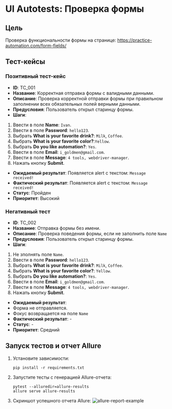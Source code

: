 # UI Autotests: Проверка формы

## Цель
Проверка функциональности формы на странице: https://practice-automation.com/form-fields/

## Тест-кейсы

### Позитивный тест-кейс
- **ID**: ТС_001
- **Название**: Корректная отправка формы с валидными данными.
- **Описание**: Проверка корректной отправки формы при правильном заполнении всех обязательных полей верными данными.
- **Предусловия**: Пользователь открыл старинцу формы.
- **Шаги**:
1. Ввести в поле **Name**: `Ivan`.  
  2. Ввести в поле **Password**: `hello123`.  
  3. Выбрать **What is your favorite drink?**: `Milk`, `Coffee`.  
  4. Выбрать **What is your favorite color?**:`Yellow`.  
  5. Выбрать **Do you like automation?**: `Yes`.  
  6. Ввести в поле **Email**:  `i_goldmen@gmail.com`.  
  7. Ввести в поле **Message**: `4 tools, webdriver-manager`.  
  8. Нажать кнопку **Submit**. 
- **Ожидаемый результат**: Появляется alert с текстом: `Message received!`
- **Фактический результат**: Появляется alert с текстом: `Message received!`
- **Статус**: Пройден
- **Приоритет**: Высокий



### Негативный тест
- **ID**: ТС_002
- **Название**: Отправка формы без имени.
- **Описание**: Проверка поведения формы, если не заполнить поле `Name`
- **Предусловия**: Пользователь открыл старинцу формы.
- **Шаги**:
1. Не зполнять поле `Name`.  
  2. Ввести в поле **Password**: `hello123`. 
  3. Выбрать **What is your favorite drink?**: `Milk`, `Coffee`.  
  4. Выбрать **What is your favorite color?**: `Yellow`.  
  5. Выбрать **Do you like automation?**: `Yes`.  
  6. Ввести в поле **Email**: `i_goldmen@gmail.com`.   
  7. Ввести в поле **Message**: `4 tools, webdriver-manager`.  
  8. Нажать кнопку **Submit**. 
- **Ожидаемый результат**: 
- Форма не отправляется. 
- Фокус возвращается на поле `Name`
- **Фактический результат**: -
- **Статус**: -
- **Приоритет**: Средний

## Запуск тестов и отчет Allure

1. Установите зависимости:
   ```
   pip install -r requirements.txt
   ```
2. Запустите тесты с генерацией Allure-отчета:
   ```
   pytest --alluredir=allure-results
   allure serve allure-results
   ```
3. Скриншот успешного отчета Allure:
   ![allure-report-example](allure-report/example.png)